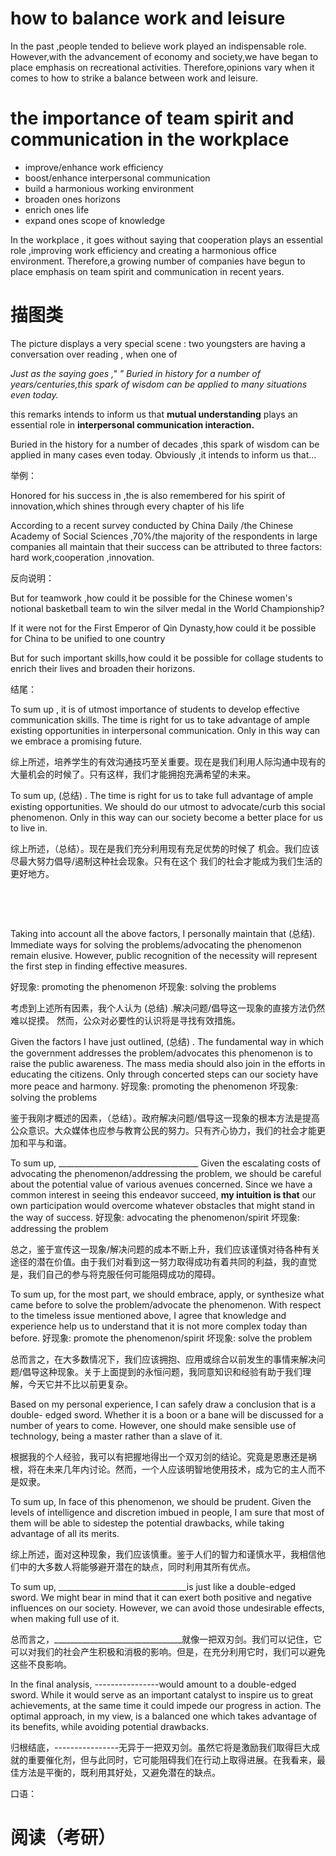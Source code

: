 

# how to balance work and leisure

In the past ,people tended to believe work played an indispensable role. However,with the advancement of economy and society,we have began to place emphasis on recreational activities. Therefore,opinions vary when it comes to how to strike a balance between work and leisure.





# the importance of team spirit and communication in the workplace

- improve/enhance work efficiency
- boost/enhance interpersonal communication
- build a harmonious working environment
- broaden ones horizons
- enrich ones life
- expand ones scope of knowledge



In the workplace , it goes without saying that cooperation plays an essential role ,improving work efficiency and creating a harmonious office environment. Therefore,a growing number of companies have begun to place emphasis on team spirit and communication in recent years.

# 描图类

The picture displays a very special scene : two youngsters are having a conversation over reading , when one of 



*Just as the saying goes ,"                   " Buried in history for a number of years/centuries,this spark of wisdom can be applied to many situations even today.*

this remarks intends to inform us that **mutual understanding** plays an essential role in **interpersonal communication interaction.**





Buried in the history for a number of decades ,this spark of wisdom can be applied in many cases even today. Obviously ,it intends to inform us that...



举例：

Honored for his success in      ,the     is also remembered for his spirit of     innovation,which shines through every chapter of his life



According to a recent survey conducted by China Daily /the Chinese Academy of Social Sciences ,70%/the majority of the respondents in large companies all maintain that their success can be attributed to three factors: hard work,cooperation ,innovation.



反向说明：

But for teamwork ,how could it be possible for the Chinese women's notional basketball team to win the silver medal in the World Championship?



If it were not for the First Emperor of Qin Dynasty,how could it be possible for China to be unified to one country



But for such important skills,how could it be possible for collage students to enrich their lives and broaden their horizons.









结尾：

To sum up , it is of utmost importance of students to develop effective communication skills. The time is right for us to take advantage of ample existing opportunities in interpersonal communication. Only in this way can we embrace a promising future.

综上所述，培养学生的有效沟通技巧至关重要。现在是我们利用人际沟通中现有的大量机会的时候了。只有这样，我们才能拥抱充满希望的未来。







To sum up,    (总结)     . The time is right for us to take full advantage of ample existing opportunities. We should do our utmost to advocate/curb this social phenomenon. Only in this way can our society become a better place for us to live in.

综上所述，（总结）。现在是我们充分利用现有充足优势的时候了
机会。我们应该尽最大努力倡导/遏制这种社会现象。只有在这个
我们的社会才能成为我们生活的更好地方。

​        





​                

Taking into account all the above factors, I personally maintain that   (总结). Immediate ways for solving the problems/advocating the phenomenon remain elusive. However, public recognition of the necessity will represent the first step in finding effective measures.

好现象: promoting the phenomenon
坏现象: solving the problems

考虑到上述所有因素，我个人认为         (总结)         .解决问题/倡导这一现象的直接方法仍然难以捉摸。
然而，公众对必要性的认识将是寻找有效措施。









Given the factors I have just outlined,       (总结)       . The fundamental way in which the government addresses the problem/advocates this phenomenon is to raise the public awareness. The mass media should also join in the efforts in educating the citizens. Only through concerted steps can our society have more peace and harmony.
好现象: promoting the phenomenon
坏现象: solving the problems

鉴于我刚才概述的因素，（总结）。政府解决问题/倡导这一现象的根本方法是提高公众意识。大众媒体也应参与教育公民的努力。只有齐心协力，我们的社会才能更加和平与和谐。











To sum up, ___________________________________    Given the escalating costs of advocating the phenomenon/addressing the problem, we should be careful about the potential value of various avenues concerned. Since we have a common interest in seeing this endeavor succeed, **my intuition is that** our own participation would overcome whatever obstacles that might stand in the way of success.
好现象: advocating the phenomenon/spirit
坏现象: addressing the problem

总之，鉴于宣传这一现象/解决问题的成本不断上升，我们应该谨慎对待各种有关途径的潜在价值。由于我们对看到这一努力取得成功有着共同的利益，我的直觉是，我们自己的参与将克服任何可能阻碍成功的障碍。







To sum up, for the most part, we should embrace, apply, or synthesize what came before to solve the problem/advocate the phenomenon. With respect to the timeless issue mentioned above, I agree that knowledge and experience help us to understand that it is not more complex today than before.
好现象: promote the phenomenon/spirit
坏现象: solve the problem

总而言之，在大多数情况下，我们应该拥抱、应用或综合以前发生的事情来解决问题/倡导这种现象。关于上面提到的永恒问题，我同意知识和经验有助于我们理解，今天它并不比以前更复杂。









Based on my personal experience, I can safely draw a conclusion that is a double- edged sword. Whether it is a boon or a bane will be discussed for a number of years to come. However, one should make sensible use of technology, being a master rather than a slave of it.

根据我的个人经验，我可以有把握地得出一个双刃剑的结论。究竟是恩惠还是祸根，将在未来几年内讨论。然而，一个人应该明智地使用技术，成为它的主人而不是奴隶。







To sum up, In face of this phenomenon, we should be prudent. Given the levels of intelligence and discretion imbued in people, I am sure that most of them will be able to sidestep the potential drawbacks, while taking advantage of all its merits.

综上所述，面对这种现象，我们应该慎重。鉴于人们的智力和谨慎水平，我相信他们中的大多数人将能够避开潜在的缺点，同时利用其所有优点。







To sum up, ________________________________is just like a double-edged sword. We might bear in mind that it can exert both positive and negative influences on our society. However, we can avoid those undesirable effects, when making full use of it.

总而言之，________________________________就像一把双刃剑。我们可以记住，它可以对我们的社会产生积极和消极的影响。但是，在充分利用它时，我们可以避免这些不良影响。







In the final analysis, ----------------would amount to a double-edged sword. While it would serve as an important catalyst to inspire us to great achievements, at the same time it could impede our progress in action. The optimal approach, in my view, is a balanced one which takes advantage of its benefits, while avoiding potential drawbacks.

归根结底，----------------无异于一把双刃剑。虽然它将是激励我们取得巨大成就的重要催化剂，但与此同时，它可能阻碍我们在行动上取得进展。在我看来，最佳方法是平衡的，既利用其好处，又避免潜在的缺点。









口语：







# 阅读（考研）




































